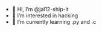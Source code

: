 - 👋 Hi, I’m @jal12-ship-it
- 👀 I’m interested in hacking
- 🌱 I’m currently learning .py and .c

<!---
jal12-ship-it/jal12-ship-it is a ✨ special ✨ repository because its `README.md` (this file) appears on your GitHub profile.
You can click the Preview link to take a look at your changes.
--->
